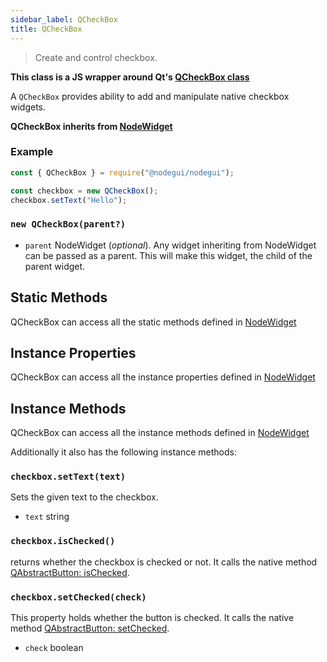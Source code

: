 ```yaml
---
sidebar_label: QCheckBox
title: QCheckBox
---
```


> Create and control checkbox.

**This class is a JS wrapper around Qt's [QCheckBox class](https://doc.qt.io/qt-5/qcheckbox.html)**

A `QCheckBox` provides ability to add and manipulate native checkbox widgets.

**QCheckBox inherits from [NodeWidget](api/NodeWidget.md)**

### Example

```javascript
const { QCheckBox } = require("@nodegui/nodegui");

const checkbox = new QCheckBox();
checkbox.setText("Hello");
```

### `new QCheckBox(parent?)`

- `parent` NodeWidget (_optional_). Any widget inheriting from NodeWidget can be passed as a parent. This will make this widget, the child of the parent widget.

## Static Methods

QCheckBox can access all the static methods defined in [NodeWidget](api/NodeWidget.md)

## Instance Properties

QCheckBox can access all the instance properties defined in [NodeWidget](api/NodeWidget.md)

## Instance Methods

QCheckBox can access all the instance methods defined in [NodeWidget](api/NodeWidget.md)

Additionally it also has the following instance methods:

### `checkbox.setText(text)`

Sets the given text to the checkbox.

- `text` string

### `checkbox.isChecked()`

returns whether the checkbox is checked or not. It calls the native method [QAbstractButton: isChecked](https://doc.qt.io/qt-5/qabstractbutton.html#checked-prop).

### `checkbox.setChecked(check)`

This property holds whether the button is checked. It calls the native method [QAbstractButton: setChecked](https://doc.qt.io/qt-5/qabstractbutton.html#checked-prop).

- `check` boolean
